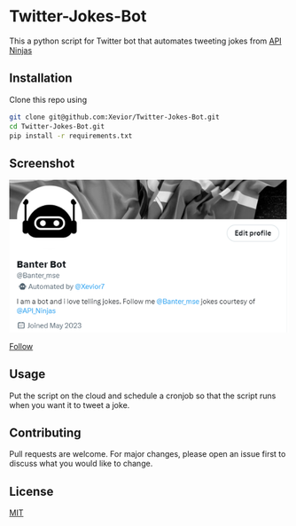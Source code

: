 # Twitter-Jokes-Bot

This a python script for Twitter bot that automates tweeting jokes from [API Ninjas](API-ninjas.com/api/jokes)


## Installation

Clone this repo using

```bash
git clone git@github.com:Xevior/Twitter-Jokes-Bot.git
cd Twitter-Jokes-Bot.git
pip install -r requirements.txt
```

## Screenshot

![Screenshot](screenshot.PNG)

[Follow](https://twitter.com/Banter_mse)

## Usage

Put the script on the cloud and schedule a cronjob so that the script runs when you want it to tweet a joke.

## Contributing

Pull requests are welcome. For major changes, please open an issue first
to discuss what you would like to change.

## License

[MIT](https://choosealicense.com/licenses/mit/)
